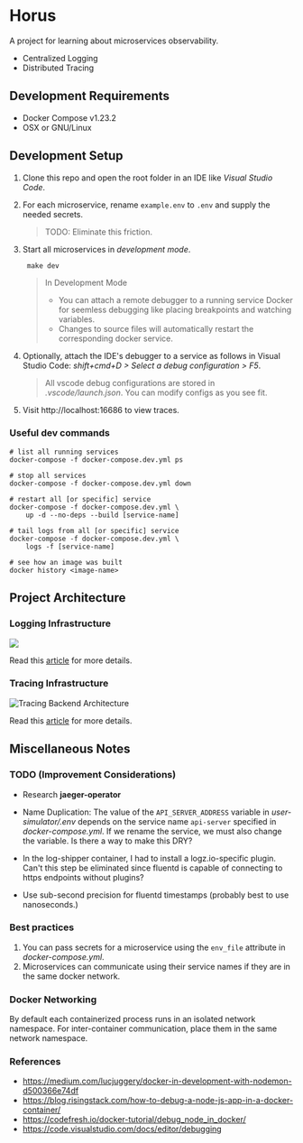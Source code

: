 # Horus

A project for learning about microservices observability. 

* Centralized Logging
* Distributed Tracing

## Development Requirements

- Docker Compose v1.23.2
- OSX or GNU/Linux

## Development Setup

1. Clone this repo and open the root folder in an IDE like *Visual Studio Code*.

2. For each microservice, rename `example.env` to `.env` and supply the needed secrets.
    > TODO: Eliminate this friction.

3. Start all microservices in *development mode*.

        make dev

    > In Development Mode
    >
    > - You can attach a remote debugger to a running service Docker for seemless debugging like placing breakpoints and watching variables.
    > - Changes to source files will automatically restart the corresponding docker service.

4. Optionally, attach the IDE's debugger to a service as follows in Visual Studio Code: *shift+cmd+D > Select a debug configuration > F5*.
    > All vscode debug configurations are stored in *.vscode/launch.json*. You can modify configs as you see fit.

5. Visit http://localhost:16686 to view traces.

### Useful dev commands

    # list all running services
    docker-compose -f docker-compose.dev.yml ps

    # stop all services
    docker-compose -f docker-compose.dev.yml down

    # restart all [or specific] service
    docker-compose -f docker-compose.dev.yml \
        up -d --no-deps --build [service-name]

    # tail logs from all [or specific] service
    docker-compose -f docker-compose.dev.yml \
        logs -f [service-name]
        
    # see how an image was built
    docker history <image-name>

## Project Architecture

### Logging Infrastructure

![](docs/container-architecture.svg)

Read this [article](https://hackernoon.com/monitoring-containerized-microservices-with-a-centralized-logging-architecture-ba6771c1971a) for more details.

### Tracing Infrastructure

![Tracing Backend Architecture](docs/distributed-tracing/tracing-backend.svg)

Read this [article](#todo) for more details.

## Miscellaneous Notes

### TODO (Improvement Considerations)

- Research **jaeger-operator**

- Name Duplication: The value of the `API_SERVER_ADDRESS` variable in *user-simulator/.env* depends on the service name `api-server` specified in *docker-compose.yml*. If we rename the service, we must also change the variable. Is there a way to make this DRY?

- In the log-shipper container, I had to install a logz.io-specific plugin. Can't this step be eliminated since fluentd is capable of connecting to https endpoints without plugins?

- Use sub-second precision for fluentd timestamps (probably best to use nanoseconds.)

### Best practices

1. You can pass secrets for a microservice using the `env_file` attribute in *docker-compose.yml*.
2. Microservices can communicate using their service names if they are in the same docker network.

### Docker Networking

By default each containerized process runs in an isolated network namespace. For inter-container communication, place them in the same network namespace.

### References

- https://medium.com/lucjuggery/docker-in-development-with-nodemon-d500366e74df
- https://blog.risingstack.com/how-to-debug-a-node-js-app-in-a-docker-container/
- https://codefresh.io/docker-tutorial/debug_node_in_docker/
- https://code.visualstudio.com/docs/editor/debugging